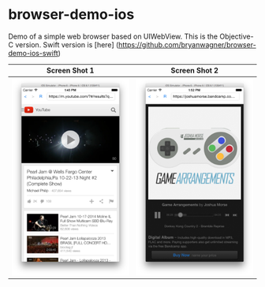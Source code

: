 # browser-demo-ios
Demo of a simple web browser based on UIWebView.  This is the Objective-C version.  Swift version is [here] (https://github.com/bryanwagner/browser-demo-ios-swift)

Screen Shot 1                 | Screen Shot 2
:----------------------------:|:-------------------------------:
![](screen-shot.png)          |  ![](screen-shot-2.png)
